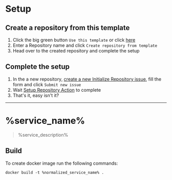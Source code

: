 # Setup

## Create a repository from this template

1. Click the big green button `Use this template` or click [here](../../generate)
1. Enter a Repository name and click `Create repository from template`
1. Head over to the created repository and complete the setup

## Complete the setup

1. In the a new repository, [create a new Initialize Repository issue](../../issues/new?title=Initialize%20repository&assignees=&labels=question&template=init-repo.yaml), fill the form and click `Submit new issue`
1. Wait [Setup Repository Action](../../actions/workflows/setup-repo.yaml) to complete
1. That's it, easy isn't it?

---
# %service_name%

> %service_description%

## Build

To create docker image run the following commands:

``` shell
docker build -t %normalized_service_name% .
```
